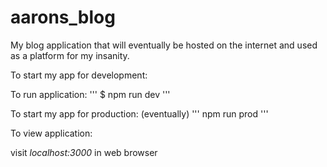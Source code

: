 # aarons_blog

My blog application that will eventually be hosted on the internet and
used as a platform for my insanity.

To start my app for development:

To run application:
'''
$ npm run dev
'''

To start my app for production: (eventually)
'''
npm run prod
'''

To view application:

visit *localhost:3000* in web browser
